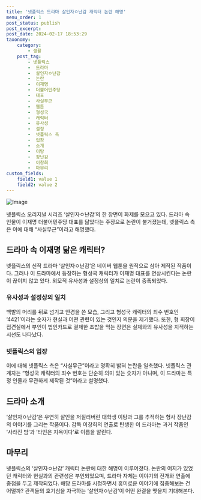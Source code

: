 ```yaml
---
title: '넷플릭스 드라마 살인자ㅇ난감 캐릭터 논란 해명'
menu_order: 1
post_status: publish
post_excerpt: 
post_date: 2024-02-17 18:53:29
taxonomy:
    category:
        - 생활
    post_tag:
        - 넷플릭스
        -  드라마
        -  살인자ㅇ난감
        -  논란
        -  이재명
        -  더불어민주당
        -  대표
        -  사실무근
        -  웹툰
        -  형성국
        -  캐릭터
        -  유사성
        -  설정
        -  넷플릭스 측
        -  입장
        -  소개
        -  이탕
        -  장난감
        -  이창희
        -  마무리
custom_fields:
    field1: value 1
    field2: value 2
---
```


![Image](https://imgnews.pstatic.net/image/081/2024/02/12/0003429824_001_20240212100703008.jpg?type=w647)

넷플릭스 오리지널 시리즈 ‘살인자ㅇ난감’의 한 장면이 화제를 모으고 있다. 드라마 속 인물이 이재명 더불어민주당 대표를 닮았다는 주장으로 논란이 불거졌는데, 넷플릭스 측은 이에 대해 “사실무근”이라고 해명했다.
## 드라마 속 이재명 닮은 캐릭터?
넷플릭스의 신작 드라마 ‘살인자ㅇ난감’은 네이버 웹툰을 원작으로 삼아 제작된 작품이다. 그러나 이 드라마에서 등장하는 형성국 캐릭터가 이재명 대표를 연상시킨다는 논란이 끊이지 않고 있다. 외모적 유사성과 설정상의 일치로 논란이 증폭되었다.
### 유사성과 설정상의 일치
백발의 머리를 뒤로 넘기고 안경을 쓴 모습, 그리고 형성국 캐릭터의 죄수 번호인 ‘4421’이라는 숫자가 현실과 어떤 관련이 있는 것인지 의문을 제기했다. 또한, 형 회장이 접견실에서 부인이 법인카드로 결제한 초밥을 먹는 장면은 실제와의 유사성을 지적하는 시선도 나타났다.
### 넷플릭스의 입장
이에 대해 넷플릭스 측은 “사실무근”이라고 명확히 밝혀 논란을 일축했다. 넷플릭스 관계자는 “형성국 캐릭터의 죄수 번호는 단순히 의미 있는 숫자가 아니며, 이 드라마는 특정 인물과 무관하게 제작된 것”이라고 설명했다.
## 드라마 소개
‘살인자ㅇ난감’은 우연히 살인을 저질러버린 대학생 이탕과 그를 추적하는 형사 장난감의 이야기를 그리는 작품이다. 감독 이창희의 연출로 탄생한 이 드라마는 과거 작품인 ‘사라진 밤’과 ‘타인은 지옥이다’로 이름을 알린다.
## 마무리
넷플릭스의 ‘살인자ㅇ난감’ 캐릭터 논란에 대한 해명이 이루어졌다. 논란의 여지가 있었던 캐릭터와 현실과의 관련성은 부인되었으며, 드라마 자체는 이야기의 전개와 연출에 중점을 두고 제작되었다. 해당 드라마를 시청하면서 흥미로운 이야기에 집중해보는 건 어떨까? 관객들의 호기심을 자극하는 ‘살인자ㅇ난감’이 어떤 완결을 맺을지 기대해본다.
